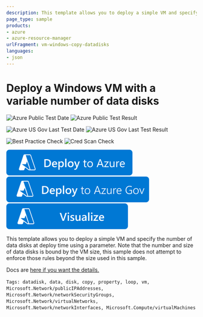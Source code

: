 ```yaml
---
description: This template allows you to deploy a simple VM and specify the number of data disks at deploy time using a parameter.  Note that the number and size of data disks is bound by the VM size.  The VM size for this sample is Standard_DS4_v2 with a default of 16 data disks.
page_type: sample
products:
- azure
- azure-resource-manager
urlFragment: vm-windows-copy-datadisks
languages:
- json
---
```

# Deploy a Windows VM with a variable number of data disks

![Azure Public Test Date](https://azurequickstartsservice.blob.core.windows.net/badges/quickstarts/microsoft.compute/vm-windows-copy-datadisks/PublicLastTestDate.svg)
![Azure Public Test Result](https://azurequickstartsservice.blob.core.windows.net/badges/quickstarts/microsoft.compute/vm-windows-copy-datadisks/PublicDeployment.svg)

![Azure US Gov Last Test Date](https://azurequickstartsservice.blob.core.windows.net/badges/quickstarts/microsoft.compute/vm-windows-copy-datadisks/FairfaxLastTestDate.svg)
![Azure US Gov Last Test Result](https://azurequickstartsservice.blob.core.windows.net/badges/quickstarts/microsoft.compute/vm-windows-copy-datadisks/FairfaxDeployment.svg)

![Best Practice Check](https://azurequickstartsservice.blob.core.windows.net/badges/quickstarts/microsoft.compute/vm-windows-copy-datadisks/BestPracticeResult.svg)
![Cred Scan Check](https://azurequickstartsservice.blob.core.windows.net/badges/quickstarts/microsoft.compute/vm-windows-copy-datadisks/CredScanResult.svg)

[![Deploy To Azure](https://raw.githubusercontent.com/Azure/azure-quickstart-templates/master/1-CONTRIBUTION-GUIDE/images/deploytoazure.svg?sanitize=true)](https://portal.azure.com/#create/Microsoft.Template/uri/https%3A%2F%2Fraw.githubusercontent.com%2FAzure%2Fazure-quickstart-templates%2Fmaster%2Fquickstarts%2Fmicrosoft.compute%2Fvm-windows-copy-datadisks%2Fazuredeploy.json)
[![Deploy To Azure US Gov](https://raw.githubusercontent.com/Azure/azure-quickstart-templates/master/1-CONTRIBUTION-GUIDE/images/deploytoazuregov.svg?sanitize=true)](https://portal.azure.us/#create/Microsoft.Template/uri/https%3A%2F%2Fraw.githubusercontent.com%2FAzure%2Fazure-quickstart-templates%2Fmaster%2Fquickstarts%2Fmicrosoft.compute%2Fvm-windows-copy-datadisks%2Fazuredeploy.json)
[![Visualize](https://raw.githubusercontent.com/Azure/azure-quickstart-templates/master/1-CONTRIBUTION-GUIDE/images/visualizebutton.svg?sanitize=true)](http://armviz.io/#/?load=https%3A%2F%2Fraw.githubusercontent.com%2FAzure%2Fazure-quickstart-templates%2Fmaster%2Fquickstarts%2Fmicrosoft.compute%2Fvm-windows-copy-datadisks%2Fazuredeploy.json)

This template allows you to deploy a simple VM and specify the number of data disks at deploy time using a parameter.  Note that the number and size of data disks is bound by the VM size, this sample does not attempt to enforce those rules beyond the size used in this sample.

Docs are <a href="https://learn.microsoft.com/azure/virtual-machines/virtual-machines-windows-sizes" target="_blank">here if you want the details.</a>

`Tags: datadisk, data, disk, copy, property, loop, vm, Microsoft.Network/publicIPAddresses, Microsoft.Network/networkSecurityGroups, Microsoft.Network/virtualNetworks, Microsoft.Network/networkInterfaces, Microsoft.Compute/virtualMachines`

